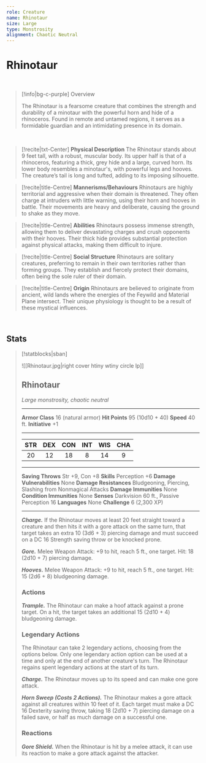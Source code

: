 ```yaml
---
role: Creature
name: Rhinotaur
size: Large
type: Monstrosity
alignment: Chaotic Neutral
---
```


# **Rhinotaur**

<br>

> [!info|bg-c-purple] Overview
>
> The Rhinotaur is a fearsome creature that combines the strength and durability of a minotaur with the powerful horn and hide of a rhinoceros. Found in remote and untamed regions, it serves as a formidable guardian and an intimidating presence in its domain.

<br>

> [!recite|txt-Center] **Physical Description**
> The Rhinotaur stands about 9 feet tall, with a robust, muscular body. Its upper half is that of a rhinoceros, featuring a thick, grey hide and a large, curved horn. Its lower body resembles a minotaur's, with powerful legs and hooves. The creature’s tail is long and tufted, adding to its imposing silhouette.

> [!recite|title-Centre] **Mannerisms/Behaviours**
> Rhinotaurs are highly territorial and aggressive when their domain is threatened. They often charge at intruders with little warning, using their horn and hooves in battle. Their movements are heavy and deliberate, causing the ground to shake as they move.

> [!recite|title-Centre] **Abilities**
> Rhinotaurs possess immense strength, allowing them to deliver devastating charges and crush opponents with their hooves. Their thick hide provides substantial protection against physical attacks, making them difficult to injure.

> [!recite|title-Centre] **Social Structure**
> Rhinotaurs are solitary creatures, preferring to remain in their own territories rather than forming groups. They establish and fiercely protect their domains, often being the sole ruler of their domain.

> [!recite|title-Centre] **Origin**
> Rhinotaurs are believed to originate from ancient, wild lands where the energies of the Feywild and Material Plane intersect. Their unique physiology is thought to be a result of these mystical influences.

<br>

## Stats

> [!statblocks|sban]
> 
> ![[Rhinotaur.jpg|right cover htiny wtiny circle lp]] 
> ## Rhinotaur
> *Large monstrosity, chaotic neutral*
>> 
> ---
> 
> **Armor Class** 16 (natural armor) 
> **Hit Points** 95 (10d10 + 40) 
> **Speed** 40 ft.
> **Initiative** +1
> 
> ---
> | STR | DEX | CON | INT | WIS | CHA | 
> | :---:|:---:|:---:|:---:|:---:|:---:|
> |  20  |  12  |  18  |  8   |  14  |  9  | 
> ---
> 
> **Saving Throws** Str +9, Con +8
> **Skills** Perception +6
> **Damage Vulnerabilities** None
> **Damage Resistances** Bludgeoning, Piercing, Slashing from Nonmagical Attacks
> **Damage Immunities** None
> **Condition Immunities** None
> **Senses** Darkvision 60 ft., Passive Perception 16
> **Languages** None
> **Challenge** 6 (2,300 XP)
> 
> ---
>
> ***Charge.*** If the Rhinotaur moves at least 20 feet straight toward a creature and then hits it with a gore attack on the same turn, that target takes an extra 10 (3d6 + 3) piercing damage and must succeed on a DC 16 Strength saving throw or be knocked prone.
>
> ***Gore.*** Melee Weapon Attack: +9 to hit, reach 5 ft., one target. Hit: 18 (2d10 + 7) piercing damage.
>
> ***Hooves.*** Melee Weapon Attack: +9 to hit, reach 5 ft., one target. Hit: 15 (2d6 + 8) bludgeoning damage.
>
> ### Actions
> ***Trample.*** The Rhinotaur can make a hoof attack against a prone target. On a hit, the target takes an additional 15 (2d10 + 4) bludgeoning damage.
>
> ### Legendary Actions
> The Rhinotaur can take 2 legendary actions, choosing from the options below. Only one legendary action option can be used at a time and only at the end of another creature's turn. The Rhinotaur regains spent legendary actions at the start of its turn.
>
> ***Charge.*** The Rhinotaur moves up to its speed and can make one gore attack.
>
> ***Horn Sweep (Costs 2 Actions).*** The Rhinotaur makes a gore attack against all creatures within 10 feet of it. Each target must make a DC 16 Dexterity saving throw, taking 18 (2d10 + 7) piercing damage on a failed save, or half as much damage on a successful one.
>
> ### Reactions
> ***Gore Shield.*** When the Rhinotaur is hit by a melee attack, it can use its reaction to make a gore attack against the attacker.
